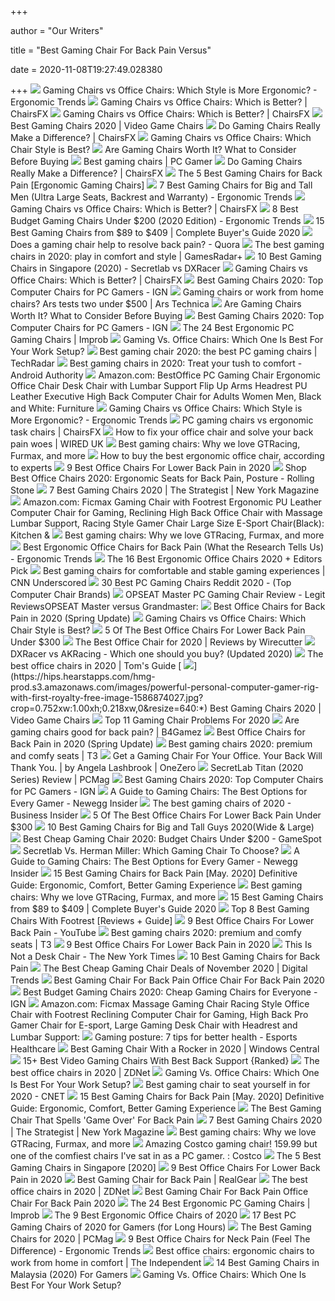 +++
        
author = "Our Writers"
        
title = "Best Gaming Chair For Back Pain Versus"
        
date = 2020-11-08T19:27:49.028380
        
+++
[ ![](http://ergonomictrends.com/wp-content/uploads/2018/12/gaming-chair-vs-office-chair-ergonomics.jpg)](http://ergonomictrends.com/wp-content/uploads/2018/12/gaming-chair-vs-office-chair-ergonomics.jpg) Gaming Chairs vs Office Chairs: Which Style is More Ergonomic? - Ergonomic  Trends
[ ![](https://chairsfx.com/wp-content/uploads/2020/03/gaming-chair-features.jpg)](https://chairsfx.com/wp-content/uploads/2020/03/gaming-chair-features.jpg) Gaming Chairs vs Office Chairs: Which is Better? | ChairsFX
[ ![](https://chairsfx.com/wp-content/uploads/2019/05/gaming-chair-posture-illustration.jpg)](https://chairsfx.com/wp-content/uploads/2019/05/gaming-chair-posture-illustration.jpg) Gaming Chairs vs Office Chairs: Which is Better? | ChairsFX
[ ![](https://hips.hearstapps.com/hmg-prod.s3.amazonaws.com/images/pop-gamingchairs-index-1586873615.jpg)](https://hips.hearstapps.com/hmg-prod.s3.amazonaws.com/images/pop-gamingchairs-index-1586873615.jpg) Best Gaming Chairs 2020 | Video Game Chairs
[ ![](https://chairsfx.com/wp-content/uploads/2019/05/good-vs-bad-posture-gaming-chair.jpg)](https://chairsfx.com/wp-content/uploads/2019/05/good-vs-bad-posture-gaming-chair.jpg) Do Gaming Chairs Really Make a Difference? | ChairsFX
[ ![](https://techguided.com/wp-content/uploads/2018/04/Chair-Design-Differences.png)](https://techguided.com/wp-content/uploads/2018/04/Chair-Design-Differences.png) Gaming Chairs vs Office Chairs: Which Chair Style is Best?
[ ![](https://i.ytimg.com/vi/G7MTlS4aJTo/maxresdefault.jpg)](https://i.ytimg.com/vi/G7MTlS4aJTo/maxresdefault.jpg) Are Gaming Chairs Worth It? What to Consider Before Buying
[ ![](https://cdn.mos.cms.futurecdn.net/eTsGaLnVkpozHC9CqhA6dK.jpg)](https://cdn.mos.cms.futurecdn.net/eTsGaLnVkpozHC9CqhA6dK.jpg) Best gaming chairs | PC Gamer
[ ![](https://chairsfx.com/wp-content/uploads/2019/03/back-pain-office-chair.jpg)](https://chairsfx.com/wp-content/uploads/2019/03/back-pain-office-chair.jpg) Do Gaming Chairs Really Make a Difference? | ChairsFX
[ ![](https://ws-na.amazon-adsystem.com/widgets/q?_encoding=UTF8&ASIN=B01MRZ02TL&Format=_SL250_&ID=AsinImage&MarketPlace=US&ServiceVersion=20070822&WS=1&tag=misterback-20&language=en_US)](https://ws-na.amazon-adsystem.com/widgets/q?_encoding=UTF8&ASIN=B01MRZ02TL&Format=_SL250_&ID=AsinImage&MarketPlace=US&ServiceVersion=20070822&WS=1&tag=misterback-20&language=en_US) The 5 Best Gaming Chairs for Back Pain [Ergonomic Gaming Chairs]
[ ![](http://ergonomictrends.com/wp-content/uploads/2019/02/best-gaming-chairs-big-tall-men.jpg)](http://ergonomictrends.com/wp-content/uploads/2019/02/best-gaming-chairs-big-tall-men.jpg) 7 Best Gaming Chairs for Big and Tall Men (Ultra Large Seats, Backrest and  Warranty) - Ergonomic Trends
[ ![](https://chairsfx.com/wp-content/uploads/2020/07/gaming-vs-office-compare.jpg)](https://chairsfx.com/wp-content/uploads/2020/07/gaming-vs-office-compare.jpg) Gaming Chairs vs Office Chairs: Which is Better? | ChairsFX
[ ![](http://ergonomictrends.com/wp-content/uploads/2018/10/best-gaming-chair-under-200.jpg)](http://ergonomictrends.com/wp-content/uploads/2018/10/best-gaming-chair-under-200.jpg) 8 Best Budget Gaming Chairs Under $200 (2020 Edition) - Ergonomic Trends
[ ![](https://gadgets-reviews.com/images/images_2020/Best-Gaming-Chairs-info.jpg)](https://gadgets-reviews.com/images/images_2020/Best-Gaming-Chairs-info.jpg) 15 Best Gaming Chairs from $89 to $409 | Complete Buyer's Guide 2020
[ ![](https://qph.fs.quoracdn.net/main-qimg-1cef522f6b3fa2146ab4da3dc323efd3.webp)](https://qph.fs.quoracdn.net/main-qimg-1cef522f6b3fa2146ab4da3dc323efd3.webp) Does a gaming chair help to resolve back pain? - Quora
[ ![](https://cdn.mos.cms.futurecdn.net/JhAv8G8wDXT8JNsSrq3Gvk.jpg)](https://cdn.mos.cms.futurecdn.net/JhAv8G8wDXT8JNsSrq3Gvk.jpg) The best gaming chairs in 2020: play in comfort and style | GamesRadar+
[ ![](https://www.drumitloud.com/wp-content/uploads/2019/06/Best-Gaming-Chair-Singapore.jpg)](https://www.drumitloud.com/wp-content/uploads/2019/06/Best-Gaming-Chair-Singapore.jpg) 10 Best Gaming Chairs in Singapore (2020) - Secretlab vs DXRacer
[ ![](https://chairsfx.com/wp-content/uploads/2020/05/gaming-vs-task-chair-ergonomics.jpg)](https://chairsfx.com/wp-content/uploads/2020/05/gaming-vs-task-chair-ergonomics.jpg) Gaming Chairs vs Office Chairs: Which is Better? | ChairsFX
[ ![](https://oyster.ignimgs.com/wordpress/stg.ign.com/2019/06/Titan-2.jpg)](https://oyster.ignimgs.com/wordpress/stg.ign.com/2019/06/Titan-2.jpg) Best Gaming Chairs 2020: Top Computer Chairs for PC Gamers - IGN
[ ![](https://cdn.arstechnica.net/wp-content/uploads/2020/10/chair-vs-chair-hero-shot-resized-800x533.jpg)](https://cdn.arstechnica.net/wp-content/uploads/2020/10/chair-vs-chair-hero-shot-resized-800x533.jpg) Gaming chairs or work from home chairs? Ars tests two under $500 | Ars  Technica
[ ![](https://techguided.com/wp-content/uploads/2018/06/Are-Gaming-Chairs-Worth-It.jpg)](https://techguided.com/wp-content/uploads/2018/06/Are-Gaming-Chairs-Worth-It.jpg) Are Gaming Chairs Worth It? What to Consider Before Buying
[ ![](https://assets-prd.ignimgs.com/2020/06/03/9-1591197578657.jpg)](https://assets-prd.ignimgs.com/2020/06/03/9-1591197578657.jpg) Best Gaming Chairs 2020: Top Computer Chairs for PC Gamers - IGN
[ ![](https://cdn.improb.com/wp-content/uploads/2018/07/best-pc-gaming-chair.jpg)](https://cdn.improb.com/wp-content/uploads/2018/07/best-pc-gaming-chair.jpg) The 24 Best Ergonomic PC Gaming Chairs | Improb
[ ![](https://thumbor.forbes.com/thumbor/711x400/https://specials-images.forbesimg.com/imageserve/5e8e572c93ef920006d3a192/960x0.jpg?fit=scale)](https://thumbor.forbes.com/thumbor/711x400/https://specials-images.forbesimg.com/imageserve/5e8e572c93ef920006d3a192/960x0.jpg?fit=scale) Gaming Vs. Office Chairs: Which One Is Best For Your Work Setup?
[ ![](https://cdn.mos.cms.futurecdn.net/8uyuPRKS2svHBhMZkZYkFg-1200-80.jpg)](https://cdn.mos.cms.futurecdn.net/8uyuPRKS2svHBhMZkZYkFg-1200-80.jpg) Best gaming chair 2020: the best PC gaming chairs | TechRadar
[ ![](https://cdn57.androidauthority.net/wp-content/uploads/2019/11/Secretlab-Omega-gaming-chair.jpg)](https://cdn57.androidauthority.net/wp-content/uploads/2019/11/Secretlab-Omega-gaming-chair.jpg) Best gaming chairs in 2020: Treat your tush to comfort - Android Authority
[ ![](https://images-na.ssl-images-amazon.com/images/I/51V5budxXHL._AC_SX522_.jpg)](https://images-na.ssl-images-amazon.com/images/I/51V5budxXHL._AC_SX522_.jpg) Amazon.com: BestOffice PC Gaming Chair Ergonomic Office Chair Desk Chair  with Lumbar Support Flip Up Arms Headrest PU Leather Executive High Back  Computer Chair for Adults Women Men, Black and White: Furniture
[ ![](http://ergonomictrends.com/wp-content/uploads/2020/05/gtracing-gaming-chair-full-review.jpg)](http://ergonomictrends.com/wp-content/uploads/2020/05/gtracing-gaming-chair-full-review.jpg) Gaming Chairs vs Office Chairs: Which Style is More Ergonomic? - Ergonomic  Trends
[ ![](https://chairsfx.com/wp-content/uploads/2020/05/gaming-vs-task-chair-article-1.jpg)](https://chairsfx.com/wp-content/uploads/2020/05/gaming-vs-task-chair-article-1.jpg) PC gaming chairs vs ergonomic task chairs | ChairsFX
[ ![](https://wi-images.condecdn.net/image/Lb73QZxlkkv/crop/2040/f/ws-chair.jpg)](https://wi-images.condecdn.net/image/Lb73QZxlkkv/crop/2040/f/ws-chair.jpg) How to fix your office chair and solve your back pain woes | WIRED UK
[ ![](https://blueprint-api-production.s3.amazonaws.com/uploads/card/image/872840/d9e48ca2-ea12-4e37-9968-6f1586565e37.jpg)](https://blueprint-api-production.s3.amazonaws.com/uploads/card/image/872840/d9e48ca2-ea12-4e37-9968-6f1586565e37.jpg) Best gaming chairs: Why we love GTRacing, Furmax, and more
[ ![](https://media2.s-nbcnews.com/i/newscms/2020_25/3390893/ergonomic-office-chairs-kr-2x1-tease-200618_38008296185ce90fd52b401caf79df24.jpg)](https://media2.s-nbcnews.com/i/newscms/2020_25/3390893/ergonomic-office-chairs-kr-2x1-tease-200618_38008296185ce90fd52b401caf79df24.jpg) How to buy the best ergonomic office chair, according to experts
[ ![](https://www.btod.com/blog/wp-content/uploads/2018/10/best-chairs-lower-back-support-1-ergohuman.jpg)](https://www.btod.com/blog/wp-content/uploads/2018/10/best-chairs-lower-back-support-1-ergohuman.jpg) 9 Best Office Chairs For Lower Back Pain in 2020
[ ![](https://www.rollingstone.com/wp-content/uploads/2020/04/office-chairs.jpg)](https://www.rollingstone.com/wp-content/uploads/2020/04/office-chairs.jpg) Shop Best Office Chairs 2020: Ergonomic Seats for Back Pain, Posture -  Rolling Stone
[ ![](https://pyxis.nymag.com/v1/imgs/e02/d51/b05e8198bea7fa5981ae89a3edb28e3a0e-gamingchairlede.rsquare.w700.jpg)](https://pyxis.nymag.com/v1/imgs/e02/d51/b05e8198bea7fa5981ae89a3edb28e3a0e-gamingchairlede.rsquare.w700.jpg) 7 Best Gaming Chairs 2020 | The Strategist | New York Magazine
[ ![](https://images-na.ssl-images-amazon.com/images/I/61Uy0pMMiwL._AC_SY879_.jpg)](https://images-na.ssl-images-amazon.com/images/I/61Uy0pMMiwL._AC_SY879_.jpg) Amazon.com: Ficmax Gaming Chair with Footrest Ergonomic PU Leather Computer  Chair for Gaming, Reclining High Back Office Chair with Massage Lumbar  Support, Racing Style Gamer Chair Large Size E-Sport Chair(Black): Kitchen &
[ ![](https://blueprint-api-production.s3.amazonaws.com/uploads/card/image/1373609/ca0c5aa7-d6ee-4536-8291-a869810f12c9.jpg)](https://blueprint-api-production.s3.amazonaws.com/uploads/card/image/1373609/ca0c5aa7-d6ee-4536-8291-a869810f12c9.jpg) Best gaming chairs: Why we love GTRacing, Furmax, and more
[ ![](http://ergonomictrends.com/wp-content/uploads/2018/01/Duramont-Ergonomic-Office-Chair-review.jpg)](http://ergonomictrends.com/wp-content/uploads/2018/01/Duramont-Ergonomic-Office-Chair-review.jpg) Best Ergonomic Office Chairs for Back Pain (What the Research Tells Us) -  Ergonomic Trends
[ ![](https://i.ytimg.com/vi/7YVTS6Yj4Co/maxresdefault.jpg)](https://i.ytimg.com/vi/7YVTS6Yj4Co/maxresdefault.jpg) The 16 Best Ergonomic Office Chairs 2020 + Editors Pick
[ ![](https://cdn.cnn.com/cnnnext/dam/assets/190304111546-01---nokaxus-gaming-chair-high-back-ergonomic-racing-seat-live-video.jpg)](https://cdn.cnn.com/cnnnext/dam/assets/190304111546-01---nokaxus-gaming-chair-high-back-ergonomic-racing-seat-live-video.jpg) Best gaming chairs for comfortable and stable gaming experiences | CNN  Underscored
[ ![](https://images-na.ssl-images-amazon.com/images/I/81lRX95rdrL._SL1500_.jpg)](https://images-na.ssl-images-amazon.com/images/I/81lRX95rdrL._SL1500_.jpg) 30 Best PC Gaming Chairs Reddit 2020 - (Top Computer Chair Brands)
[ ![](https://www.legitreviews.com/wp-content/uploads/2019/12/best-gaming-chairs.jpg)](https://www.legitreviews.com/wp-content/uploads/2019/12/best-gaming-chairs.jpg) OPSEAT Master PC Gaming Chair Review - Legit ReviewsOPSEAT Master versus  Grandmaster:
[ ![](https://i1.wp.com/www.startstanding.org/wp-content/uploads/2019/01/Modway-Articulate-Office-Chair.jpg?resize=960%2C960&ssl=1)](https://i1.wp.com/www.startstanding.org/wp-content/uploads/2019/01/Modway-Articulate-Office-Chair.jpg?resize=960%2C960&ssl=1) Best Office Chairs for Back Pain in 2020 (Spring Update)
[ ![](https://techguided.com/wp-content/uploads/2019/11/Gaming-Chair-vs-Office-Chair.jpg)](https://techguided.com/wp-content/uploads/2019/11/Gaming-Chair-vs-Office-Chair.jpg) Gaming Chairs vs Office Chairs: Which Chair Style is Best?
[ ![](https://cdn.paindoctor.com/wp-content/uploads/2018/01/poly-bark-ergonomic-office-chair.jpg)](https://cdn.paindoctor.com/wp-content/uploads/2018/01/poly-bark-ergonomic-office-chair.jpg) 5 Of The Best Office Chairs For Lower Back Pain Under $300
[ ![](https://cdn.thewirecutter.com/wp-content/media/2020/09/officechairs-2048px-9607.jpg?auto=webp&crop=1.91:1&width=1200)](https://cdn.thewirecutter.com/wp-content/media/2020/09/officechairs-2048px-9607.jpg?auto=webp&crop=1.91:1&width=1200) The Best Office Chair for 2020 | Reviews by Wirecutter
[ ![](https://bestfortnitesettings.com/wp-content/uploads/2019/01/dxracer-gaming-chair-fortnite.jpg)](https://bestfortnitesettings.com/wp-content/uploads/2019/01/dxracer-gaming-chair-fortnite.jpg) DXRacer vs AKRacing - Which one should you buy? (Updated 2020)
[ ![](https://cdn.mos.cms.futurecdn.net/chg3AGHkpwVFcZeK26TKuA.jpg)](https://cdn.mos.cms.futurecdn.net/chg3AGHkpwVFcZeK26TKuA.jpg) The best office chairs in 2020 | Tom's Guide
[ ![](https://hips.hearstapps.com/hmg-prod.s3.amazonaws.com/images/powerful-personal-computer-gamer-rig-with-first-royalty-free-image-1586874027.jpg?crop=0.752xw:1.00xh;0.218xw,0&resize=640:*)](https://hips.hearstapps.com/hmg-prod.s3.amazonaws.com/images/powerful-personal-computer-gamer-rig-with-first-royalty-free-image-1586874027.jpg?crop=0.752xw:1.00xh;0.218xw,0&resize=640:*) Best Gaming Chairs 2020 | Video Game Chairs
[ ![](https://www.btod.com/blog/wp-content/uploads/2019/11/gaming-chair-problems-top-11-blog-header.jpg)](https://www.btod.com/blog/wp-content/uploads/2019/11/gaming-chair-problems-top-11-blog-header.jpg) Top 11 Gaming Chair Problems For 2020
[ ![](https://i0.wp.com/www.b4gamez.com/wp-content/uploads/2020/07/gaing-chairs-for-back-pain.jpg?resize=650%2C358&ssl=1)](https://i0.wp.com/www.b4gamez.com/wp-content/uploads/2020/07/gaing-chairs-for-back-pain.jpg?resize=650%2C358&ssl=1) Are gaming chairs good for back pain? | B4Gamez
[ ![](https://i2.wp.com/www.startstanding.org/wp-content/uploads/2019/01/Dragonn-Kneeling-Chair.jpg?resize=960%2C960&ssl=1)](https://i2.wp.com/www.startstanding.org/wp-content/uploads/2019/01/Dragonn-Kneeling-Chair.jpg?resize=960%2C960&ssl=1) Best Office Chairs for Back Pain in 2020 (Spring Update)
[ ![](https://cdn.mos.cms.futurecdn.net/zxPvL2EJDGyt78Yqh2EvQP.jpg)](https://cdn.mos.cms.futurecdn.net/zxPvL2EJDGyt78Yqh2EvQP.jpg) Best gaming chairs 2020: premium and comfy seats | T3
[ ![](https://miro.medium.com/max/1940/0*30Z2hi9lgBVf95jB)](https://miro.medium.com/max/1940/0*30Z2hi9lgBVf95jB) Get a Gaming Chair For Your Office. Your Back Will Thank You. | by Angela  Lashbrook | OneZero
[ ![](https://i.pcmag.com/imagery/reviews/00yJS0v45fMMdRvhAp53QsN-4..1569474653.jpg)](https://i.pcmag.com/imagery/reviews/00yJS0v45fMMdRvhAp53QsN-4..1569474653.jpg) SecretLab Titan (2020 Series) Review | PCMag
[ ![](https://oyster.ignimgs.com/wordpress/stg.ign.com/2020/01/IMG_20200107_140819.jpg)](https://oyster.ignimgs.com/wordpress/stg.ign.com/2020/01/IMG_20200107_140819.jpg) Best Gaming Chairs 2020: Top Computer Chairs for PC Gamers - IGN
[ ![](https://www.newegg.com/insider/wp-content/uploads/2019/05/Chairs-12.jpg)](https://www.newegg.com/insider/wp-content/uploads/2019/05/Chairs-12.jpg) A Guide to Gaming Chairs: The Best Options for Every Gamer - Newegg Insider
[ ![](https://i.insider.com/5ebc33f83dac9a024f1a3379?width=750&format=jpeg&auto=webp)](https://i.insider.com/5ebc33f83dac9a024f1a3379?width=750&format=jpeg&auto=webp) The best gaming chairs of 2020 - Business Insider
[ ![](https://cdn.paindoctor.com/wp-content/uploads/2018/01/topsky-office-chair.jpg)](https://cdn.paindoctor.com/wp-content/uploads/2018/01/topsky-office-chair.jpg) 5 Of The Best Office Chairs For Lower Back Pain Under $300
[ ![](https://www.pcguide.com/wp-content/uploads/2019/05/best-gaming-chair-for-big-guys.jpg)](https://www.pcguide.com/wp-content/uploads/2019/05/best-gaming-chair-for-big-guys.jpg) 10 Best Gaming Chairs for Big and Tall Guys 2020(Wide & Large)
[ ![](https://gamespot1.cbsistatic.com/uploads/scale_landscape/1595/15950357/3661022-gaming%20chairs.jpg)](https://gamespot1.cbsistatic.com/uploads/scale_landscape/1595/15950357/3661022-gaming%20chairs.jpg) Best Cheap Gaming Chair 2020: Budget Chairs Under $200 - GameSpot
[ ![](https://topgamingchair.com/wp-content/uploads/2019/09/Secretlab-vs-HermanMiller.png)](https://topgamingchair.com/wp-content/uploads/2019/09/Secretlab-vs-HermanMiller.png) Secretlab Vs. Herman Miller: Which Gaming Chair To Choose?
[ ![](https://www.newegg.com/insider/wp-content/uploads/2019/05/Anda-Seat-1024x937.jpg)](https://www.newegg.com/insider/wp-content/uploads/2019/05/Anda-Seat-1024x937.jpg) A Guide to Gaming Chairs: The Best Options for Every Gamer - Newegg Insider
[ ![](https://www.bestforbackpain.com/wp-content/uploads/2018/08/Best-Gaming-Chair-for-Back-Pain.jpg)](https://www.bestforbackpain.com/wp-content/uploads/2018/08/Best-Gaming-Chair-for-Back-Pain.jpg) 15 Best Gaming Chairs for Back Pain [May. 2020] Definitive Guide:  Ergonomic, Comfort, Better Gaming Experience
[ ![](https://blueprint-api-production.s3.amazonaws.com/uploads/card/image/872857/07269dd9-2bef-42a6-aeb5-cc064bd4c6ec.jpg)](https://blueprint-api-production.s3.amazonaws.com/uploads/card/image/872857/07269dd9-2bef-42a6-aeb5-cc064bd4c6ec.jpg) Best gaming chairs: Why we love GTRacing, Furmax, and more
[ ![](https://gadgets-reviews.com/images/wsscontent/articles/2018/10/Best-Gaming-Chairs.jpg)](https://gadgets-reviews.com/images/wsscontent/articles/2018/10/Best-Gaming-Chairs.jpg) 15 Best Gaming Chairs from $89 to $409 | Complete Buyer's Guide 2020
[ ![](https://topgamingchair.com/wp-content/uploads/2019/02/Banner-e1550575846847.png)](https://topgamingchair.com/wp-content/uploads/2019/02/Banner-e1550575846847.png) Top 8 Best Gaming Chairs With Footrest [Reviews + Guide]
[ ![](https://i.ytimg.com/vi/uySCdDGrRK0/maxresdefault.jpg)](https://i.ytimg.com/vi/uySCdDGrRK0/maxresdefault.jpg) 9 Best Office Chairs For Lower Back Pain - YouTube
[ ![](https://cdn.mos.cms.futurecdn.net/G74TKEpYcbaNoKnmjbJfPD.jpg)](https://cdn.mos.cms.futurecdn.net/G74TKEpYcbaNoKnmjbJfPD.jpg) Best gaming chairs 2020: premium and comfy seats | T3
[ ![](https://www.btod.com/blog/wp-content/uploads/2019/11/9-best-office-chairs-lower-back-pain-blog-header-1.jpg)](https://www.btod.com/blog/wp-content/uploads/2019/11/9-best-office-chairs-lower-back-pain-blog-header-1.jpg) 9 Best Office Chairs For Lower Back Pain in 2020
[ ![](https://static01.nyt.com/images/2020/08/09/fashion/22CHAIRS1/22CHAIRS1-mobileMasterAt3x.jpg)](https://static01.nyt.com/images/2020/08/09/fashion/22CHAIRS1/22CHAIRS1-mobileMasterAt3x.jpg) This Is Not a Desk Chair - The New York Times
[ ![](https://chairsviews.com/wp-content/uploads/2020/09/Best-Gaming-Chairs-for-Back-Pain-1-min-1024x536.png)](https://chairsviews.com/wp-content/uploads/2020/09/Best-Gaming-Chairs-for-Back-Pain-1-min-1024x536.png) 10 Best Gaming Chairs for Back Pain
[ ![](https://icdn2.digitaltrends.com/image/digitaltrends/best-cheap-gaming-chairs-featured-2.jpg)](https://icdn2.digitaltrends.com/image/digitaltrends/best-cheap-gaming-chairs-featured-2.jpg) The Best Cheap Gaming Chair Deals of November 2020 | Digital Trends
[ ![](https://secobuy.com/wp-content/uploads/2020/07/Best-Gaming-Chair-For-Back-Pain-office-chair-for-back-pain-2020-SeCoBuy.jpg)](https://secobuy.com/wp-content/uploads/2020/07/Best-Gaming-Chair-For-Back-Pain-office-chair-for-back-pain-2020-SeCoBuy.jpg) Best Gaming Chair For Back Pain Office Chair For Back Pain 2020
[ ![](http://assets1.ignimgs.com/2018/06/20/bestgamingchairs-blogroll-1529525911135.jpg)](http://assets1.ignimgs.com/2018/06/20/bestgamingchairs-blogroll-1529525911135.jpg) Best Budget Gaming Chairs 2020: Cheap Gaming Chairs for Everyone - IGN
[ ![](https://images-na.ssl-images-amazon.com/images/I/719UAZZPXdL._AC_SY879_.jpg)](https://images-na.ssl-images-amazon.com/images/I/719UAZZPXdL._AC_SY879_.jpg) Amazon.com: Ficmax Massage Gaming Chair Racing Style Office Chair with  Footrest Reclining Computer Chair for Gaming, High Back Pro Gamer Chair for  E-sport, Large Gaming Desk Chair with Headrest and Lumbar Support:
[ ![](https://esportshealthcare.com/wp-content/uploads/2019/06/gaming-posture.png)](https://esportshealthcare.com/wp-content/uploads/2019/06/gaming-posture.png) Gaming posture: 7 tips for better health - Esports Healthcare
[ ![](https://www.windowscentral.com/sites/wpcentral.com/files/styles/large/public/field/image/2019/11/xrocker-h3-pic.jpg)](https://www.windowscentral.com/sites/wpcentral.com/files/styles/large/public/field/image/2019/11/xrocker-h3-pic.jpg) Best Gaming Chair With a Rocker in 2020 | Windows Central
[ ![](https://x3g2v4y5.stackpathcdn.com/wp-content/uploads/2019/12/CORSAIR-T3-RUSH-Gaming-Chair.jpg)](https://x3g2v4y5.stackpathcdn.com/wp-content/uploads/2019/12/CORSAIR-T3-RUSH-Gaming-Chair.jpg) 15+ Best Video Gaming Chairs With Best Back Support {Ranked}
[ ![](https://zdnet3.cbsistatic.com/hub/i/2020/01/17/97604558-3c0e-41f2-b7eb-8ee71528cc97/office-chair-7.jpg)](https://zdnet3.cbsistatic.com/hub/i/2020/01/17/97604558-3c0e-41f2-b7eb-8ee71528cc97/office-chair-7.jpg) The best office chairs in 2020 | ZDNet
[ ![](https://specials-images.forbesimg.com/imageserve/5e8f7482c12c240007af3a7b/0x800.jpg?cropX1=0&cropX2=359&cropY1=0&cropY2=500)](https://specials-images.forbesimg.com/imageserve/5e8f7482c12c240007af3a7b/0x800.jpg?cropX1=0&cropX2=359&cropY1=0&cropY2=500) Gaming Vs. Office Chairs: Which One Is Best For Your Work Setup?
[ ![](https://cnet2.cbsistatic.com/img/OZqVv7-FZQ_0c6N2XUITVIbMpgo=/1200x675/2019/07/19/f6bba4b3-a9c8-4780-9a5f-3083a87fb16f/49-gaming-chairs.jpg)](https://cnet2.cbsistatic.com/img/OZqVv7-FZQ_0c6N2XUITVIbMpgo=/1200x675/2019/07/19/f6bba4b3-a9c8-4780-9a5f-3083a87fb16f/49-gaming-chairs.jpg) Best gaming chair to seat yourself in for 2020 - CNET
[ ![](https://www.bestforbackpain.com/wp-content/uploads/2018/08/Best-Gaming-Chairs-for-Back-Pain.jpg)](https://www.bestforbackpain.com/wp-content/uploads/2018/08/Best-Gaming-Chairs-for-Back-Pain.jpg) 15 Best Gaming Chairs for Back Pain [May. 2020] Definitive Guide:  Ergonomic, Comfort, Better Gaming Experience
[ ![](https://m.media-amazon.com/images/I/41Vkt4A-d4L.jpg)](https://m.media-amazon.com/images/I/41Vkt4A-d4L.jpg) The Best Gaming Chair That Spells 'Game Over' For Back Pain
[ ![](https://pyxis.nymag.com/v1/imgs/665/3bd/0ae2be9c66d31b3220329b798c656bd031.rdeep-vertical.w245.jpg)](https://pyxis.nymag.com/v1/imgs/665/3bd/0ae2be9c66d31b3220329b798c656bd031.rdeep-vertical.w245.jpg) 7 Best Gaming Chairs 2020 | The Strategist | New York Magazine
[ ![](https://blueprint-api-production.s3.amazonaws.com/uploads/card/image/872864/9c1b45e6-5c70-4099-b6f6-045797a2ba20.jpg)](https://blueprint-api-production.s3.amazonaws.com/uploads/card/image/872864/9c1b45e6-5c70-4099-b6f6-045797a2ba20.jpg) Best gaming chairs: Why we love GTRacing, Furmax, and more
[ ![](https://i.redd.it/4bgllpoxmgj31.jpg)](https://i.redd.it/4bgllpoxmgj31.jpg) Amazing Costco gaming chair! 159.99 but one of the comfiest chairs I've sat  in as a PC gamer. : Costco
[ ![](https://www.bestinsingapore.co/wp-content/uploads/2020/04/Best-Gaming-Chairs-in-Singapore-min-1024x576.png)](https://www.bestinsingapore.co/wp-content/uploads/2020/04/Best-Gaming-Chairs-in-Singapore-min-1024x576.png) The 5 Best Gaming Chairs in Singapore [2020]
[ ![](https://www.btod.com/blog/wp-content/uploads/2018/10/best-chairs-lower-back-support-2-vera.jpg)](https://www.btod.com/blog/wp-content/uploads/2018/10/best-chairs-lower-back-support-2-vera.jpg) 9 Best Office Chairs For Lower Back Pain in 2020
[ ![](https://www.realgear.net/wp-content/uploads/2020/01/Best-gaming-chair-for-backpain.jpg)](https://www.realgear.net/wp-content/uploads/2020/01/Best-gaming-chair-for-backpain.jpg) Best Gaming Chair for Back Pain | RealGear
[ ![](https://zdnet4.cbsistatic.com/hub/i/2020/01/17/8231e246-714d-44bf-8b5e-bebdd66c1d83/office-chair-6.jpg)](https://zdnet4.cbsistatic.com/hub/i/2020/01/17/8231e246-714d-44bf-8b5e-bebdd66c1d83/office-chair-6.jpg) The best office chairs in 2020 | ZDNet
[ ![](https://secobuy.com/wp-content/uploads/2020/07/Best-Gaming-Chair-For-Back-Pain-office-chair-for-back-pain-2020-Qulomvs-Massage-Gaming-Chair-SeCoBuy-1024x1024.jpg)](https://secobuy.com/wp-content/uploads/2020/07/Best-Gaming-Chair-For-Back-Pain-office-chair-for-back-pain-2020-Qulomvs-Massage-Gaming-Chair-SeCoBuy-1024x1024.jpg) Best Gaming Chair For Back Pain Office Chair For Back Pain 2020
[ ![](https://cdn.improb.com/wp-content/uploads/2018/10/Ts-5000-Ergonomic-High-Back-Computer-Racing-Gaming-Chair.jpg)](https://cdn.improb.com/wp-content/uploads/2018/10/Ts-5000-Ergonomic-High-Back-Computer-Racing-Gaming-Chair.jpg) The 24 Best Ergonomic PC Gaming Chairs | Improb
[ ![](https://www.thespruce.com/thmb/-TZyNjYe9X5gmb6qiT_EEjPYhE8=/683x683/smart/filters:no_upscale()/ScreenShot2019-06-11at11.37.40AM-e3c3909c6da94f0d90e0ec7ed8c58ed1.png)](https://www.thespruce.com/thmb/-TZyNjYe9X5gmb6qiT_EEjPYhE8=/683x683/smart/filters:no_upscale()/ScreenShot2019-06-11at11.37.40AM-e3c3909c6da94f0d90e0ec7ed8c58ed1.png) The 9 Best Ergonomic Office Chairs of 2020
[ ![](https://ws-na.amazon-adsystem.com/widgets/q?_encoding=UTF8&ASIN=B07PHT5JLM&Format=_SL250_&ID=AsinImage&MarketPlace=US&ServiceVersion=20070822&WS=1&tag=fadingred-20&language=en_US)](https://ws-na.amazon-adsystem.com/widgets/q?_encoding=UTF8&ASIN=B07PHT5JLM&Format=_SL250_&ID=AsinImage&MarketPlace=US&ServiceVersion=20070822&WS=1&tag=fadingred-20&language=en_US) 17 Best PC Gaming Chairs of 2020 for Gamers (for Long Hours)
[ ![](https://i.pcmag.com/imagery/roundups/01nItxF7gLV1QBkVufORlYb-6..1589994508.jpg)](https://i.pcmag.com/imagery/roundups/01nItxF7gLV1QBkVufORlYb-6..1589994508.jpg) The Best Gaming Chairs for 2020 | PCMag
[ ![](http://ergonomictrends.com/wp-content/uploads/2020/02/best-office-chairs-for-neck-pain.jpg)](http://ergonomictrends.com/wp-content/uploads/2020/02/best-office-chairs-for-neck-pain.jpg) 9 Best Office Chairs for Neck Pain (Feel The Difference) - Ergonomic Trends
[ ![](https://static.independent.co.uk/s3fs-public/thumbnails/image/2020/03/16/16/best-ergonomic-office-chairs-indybest.jpg)](https://static.independent.co.uk/s3fs-public/thumbnails/image/2020/03/16/16/best-ergonomic-office-chairs-indybest.jpg) Best office chairs: ergonomic chairs to work from home in comfort | The  Independent
[ ![](https://findgoodbuy.com/wp-content/uploads/2020/01/Best-Gaming-Chair-Malaysia.jpg)](https://findgoodbuy.com/wp-content/uploads/2020/01/Best-Gaming-Chair-Malaysia.jpg) 14 Best Gaming Chairs in Malaysia (2020) For Gamers
[ ![](https://specials-images.forbesimg.com/imageserve/5e8f7af7361cc00006aafcfc/960x0.jpg?cropX1=0&cropX2=500&cropY1=0&cropY2=500)](https://specials-images.forbesimg.com/imageserve/5e8f7af7361cc00006aafcfc/960x0.jpg?cropX1=0&cropX2=500&cropY1=0&cropY2=500) Gaming Vs. Office Chairs: Which One Is Best For Your Work Setup?
